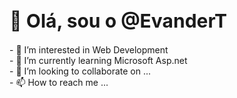 
<!DOCTYPE html>
<html>
<head>
</head>
<body>
  <h1 style=" font-size:30px;">👋 Olá, sou o @EvanderT</h1>
  <div style="display:flex; flex-direction:column;">
    - 👀 I’m interested in Web Development
    <br/>
    - 🌱 I’m currently learning Microsoft Asp.net
    <br/>
    - 💞️ I’m looking to collaborate on ...
    <br/>
    - 📫 How to reach me ...
  </div>
  
<!---
EvanderT/EvanderT is a ✨ special ✨ repository because its `README.md` (this file) appears on your GitHub profile.
You can click the Preview link to take a look at your changes.
--->

</body>

</html>
